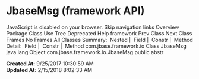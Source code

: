 # JbaseMsg (framework   API)

JavaScript is disabled on your browser. Skip navigation links Overview Package Class Use Tree Deprecated Help framework Prev Class Next Class Frames No Frames All Classes Summary:  Nested |  Field |  Constr |  Method Detail:  Field |  Constr |  Method com.jbase.framework.io Class JbaseMsg java.lang.Object com.jbase.framework.io.JbaseMsg public abstr  

**Created At:** 9/25/2017 10:30:59 AM  
**Updated At:** 2/15/2018 8:02:33 AM  

